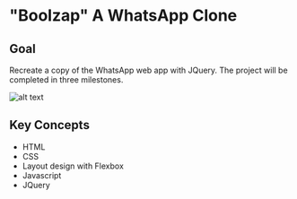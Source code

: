# "Boolzap" A WhatsApp Clone

## Goal

Recreate a copy of the WhatsApp web app with JQuery. The project will be completed in three milestones.

![alt text](https://github.com/jlapegna/js-pokedex-api/blob/master/img/milestones.png?raw=true)


## Key Concepts

* HTML
* CSS
* Layout design with Flexbox
* Javascript
* JQuery
